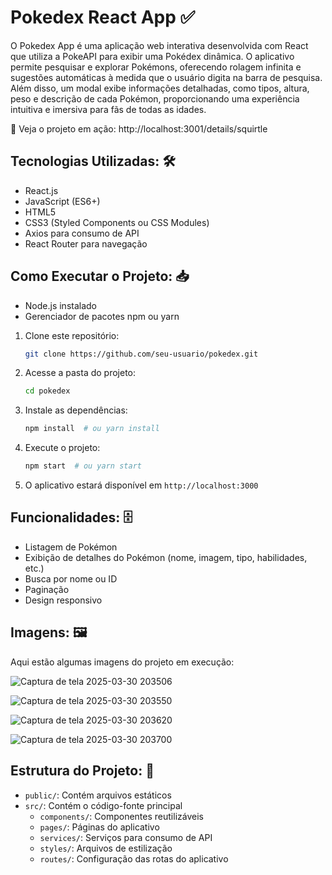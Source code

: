 # Pokedex React App ✅ 

O Pokedex App é uma aplicação web interativa desenvolvida com React que utiliza a PokeAPI para exibir uma Pokédex dinâmica. O aplicativo permite pesquisar e explorar Pokémons, oferecendo rolagem infinita e sugestões automáticas à medida que o usuário digita na barra de pesquisa. Além disso, um modal exibe informações detalhadas, como tipos, altura, peso e descrição de cada Pokémon, proporcionando uma experiência intuitiva e imersiva para fãs de todas as idades.

🔗 Veja o projeto em ação: http://localhost:3001/details/squirtle

## Tecnologias Utilizadas: 🛠
- React.js
- JavaScript (ES6+)
- HTML5
- CSS3 (Styled Components ou CSS Modules)
- Axios para consumo de API
- React Router para navegação

## Como Executar o Projeto: 📥
- Node.js instalado
- Gerenciador de pacotes npm ou yarn

1. Clone este repositório:
   ```sh
   git clone https://github.com/seu-usuario/pokedex.git
   ```
2. Acesse a pasta do projeto:
   ```sh
   cd pokedex
   ```
3. Instale as dependências:
   ```sh
   npm install  # ou yarn install
   ```
4. Execute o projeto:
   ```sh
   npm start  # ou yarn start
   ```
5. O aplicativo estará disponível em `http://localhost:3000`

## Funcionalidades: 🗄️ 
- Listagem de Pokémon
- Exibição de detalhes do Pokémon (nome, imagem, tipo, habilidades, etc.)
- Busca por nome ou ID
- Paginação
- Design responsivo

## Imagens: 🖼️
Aqui estão algumas imagens do projeto em execução: 

![Captura de tela 2025-03-30 203506](https://github.com/user-attachments/assets/47579e04-6940-4c40-9f7d-75700ce6bc1c)

![Captura de tela 2025-03-30 203550](https://github.com/user-attachments/assets/38bae853-e273-4793-b457-6447ea963642)

![Captura de tela 2025-03-30 203620](https://github.com/user-attachments/assets/8f856469-6d43-4809-80c3-ffd1638cbe2b)

![Captura de tela 2025-03-30 203700](https://github.com/user-attachments/assets/039ee6c5-5021-41b5-a21e-f1695ca2650e)


 ## Estrutura do Projeto: 🚀
- `public/`: Contém arquivos estáticos
- `src/`: Contém o código-fonte principal
  - `components/`: Componentes reutilizáveis
  - `pages/`: Páginas do aplicativo
  - `services/`: Serviços para consumo de API
  - `styles/`: Arquivos de estilização
  - `routes/`: Configuração das rotas do aplicativo

